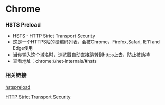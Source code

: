 Chrome
=============

### HSTS Preload 
* HSTS - HTTP Strict Transport Security 
* 这是一个HTTPS站的硬编码列表，会被Chrome，Firefox,Safari, IE11 and Edge使用
* 当你输入这个域名时，浏览器自动直接跳转到https上去，防止被劫持
* 查看地址：chrome://net-internals/#hsts


### 相关链接
[hstspreload](https://hstspreload.appspot.com/)

[HTTP Strict Transport Security](https://en.wikipedia.org/wiki/HTTP_Strict_Transport_Security)
